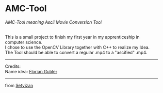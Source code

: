 # AMC-Tool
###### AMC-Tool meaning Ascii Movie Conversion Tool

This is a small project to finish my first year in my apprenticeship in computer science. <br>
I chose to use the OpenCV Library together with C++ to realize my Idea.<br>
The Tool should be able to convert a regular .mp4 to a "ascified" .mp4.<br>

-----------------------------------------------------------------
Credits: <br>
Name idea: [Florian Gubler](https://github.com/FlorianGubler) <br>

-----------------------------------------------------------------
from [Setvizan](https://github.com/Setvizan/AMC-Tool)
